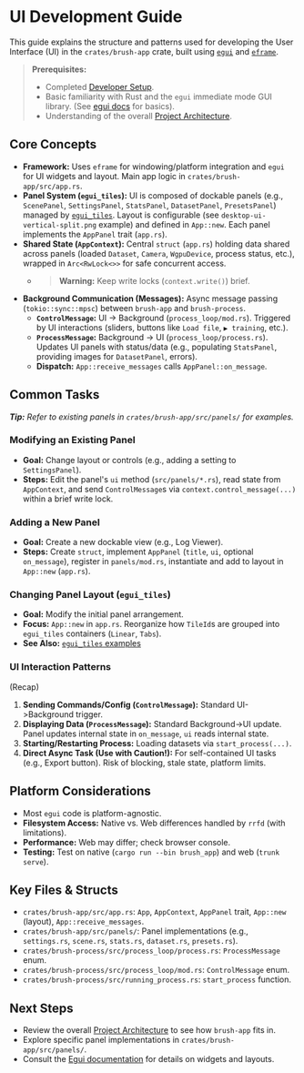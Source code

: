 # UI Development Guide

This guide explains the structure and patterns used for developing the User Interface (UI) in the `crates/brush-app` crate, built using [`egui`](https://github.com/emilk/egui) and [`eframe`](https://github.com/emilk/egui/tree/master/crates/eframe).

> **Prerequisites:**
>
> *   Completed [Developer Setup](./setup.md).
> *   Basic familiarity with Rust and the `egui` immediate mode GUI library. (See [egui docs](https://docs.rs/egui/) for basics).
> *   Understanding of the overall [Project Architecture](./architecture.md).

## Core Concepts

*   **Framework:** Uses `eframe` for windowing/platform integration and `egui` for UI widgets and layout. Main app logic in `crates/brush-app/src/app.rs`.
*   **Panel System (`egui_tiles`):** UI is composed of dockable panels (e.g., `ScenePanel`, `SettingsPanel`, `StatsPanel`, `DatasetPanel`, `PresetsPanel`) managed by [`egui_tiles`](https://github.com/emilk/egui_tiles). Layout is configurable (see `desktop-ui-vertical-split.png` example) and defined in `App::new`. Each panel implements the `AppPanel` trait (`app.rs`).
*   **Shared State (`AppContext`):** Central `struct` (`app.rs`) holding data shared across panels (loaded `Dataset`, `Camera`, `WgpuDevice`, process status, etc.), wrapped in `Arc<RwLock<>>` for safe concurrent access.
    *   > **Warning:** Keep write locks (`context.write()`) brief.
*   **Background Communication (Messages):** Async message passing (`tokio::sync::mpsc`) between `brush-app` and `brush-process`.
    *   **`ControlMessage`:** UI -> Background (`process_loop/mod.rs`). Triggered by UI interactions (sliders, buttons like `Load file`, `▶ training`, etc.).
    *   **`ProcessMessage`:** Background -> UI (`process_loop/process.rs`). Updates UI panels with status/data (e.g., populating `StatsPanel`, providing images for `DatasetPanel`, errors).
    *   **Dispatch:** `App::receive_messages` calls `AppPanel::on_message`.

## Common Tasks

_**Tip:** Refer to existing panels in `crates/brush-app/src/panels/` for examples._

### Modifying an Existing Panel

*   **Goal:** Change layout or controls (e.g., adding a setting to `SettingsPanel`).
*   **Steps:** Edit the panel's `ui` method (`src/panels/*.rs`), read state from `AppContext`, and send `ControlMessage`s via `context.control_message(...)` within a brief write lock.

### Adding a New Panel

*   **Goal:** Create a new dockable view (e.g., Log Viewer).
*   **Steps:** Create `struct`, implement `AppPanel` (`title`, `ui`, optional `on_message`), register in `panels/mod.rs`, instantiate and add to layout in `App::new` (`app.rs`).

### Changing Panel Layout (`egui_tiles`)

*   **Goal:** Modify the initial panel arrangement.
*   **Focus:** `App::new` in `app.rs`. Reorganize how `TileId`s are grouped into `egui_tiles` containers (`Linear`, `Tabs`).
*   **See Also:** [`egui_tiles` examples](https://github.com/emilk/egui_tiles/blob/master/examples/)

### UI Interaction Patterns

(Recap)

1.  **Sending Commands/Config (`ControlMessage`):** Standard UI->Background trigger.
2.  **Displaying Data (`ProcessMessage`):** Standard Background->UI update. Panel updates internal state in `on_message`, `ui` reads internal state.
3.  **Starting/Restarting Process:** Loading datasets via `start_process(...)`.
4.  **Direct Async Task (Use with Caution!):** For self-contained UI tasks (e.g., Export button). Risk of blocking, stale state, platform limits. <!-- TODO: Verify export task works reliably on web/android -->

## Platform Considerations

*   Most `egui` code is platform-agnostic.
*   **Filesystem Access:** Native vs. Web differences handled by `rrfd` (with limitations).
*   **Performance:** Web may differ; check browser console.
*   **Testing:** Test on native (`cargo run --bin brush_app`) and web (`trunk serve`).

## Key Files & Structs

*   `crates/brush-app/src/app.rs`: `App`, `AppContext`, `AppPanel` trait, `App::new` (layout), `App::receive_messages`.
*   `crates/brush-app/src/panels/`: Panel implementations (e.g., `settings.rs`, `scene.rs`, `stats.rs`, `dataset.rs`, `presets.rs`).
*   `crates/brush-process/src/process_loop/process.rs`: `ProcessMessage` enum.
*   `crates/brush-process/src/process_loop/mod.rs`: `ControlMessage` enum.
*   `crates/brush-process/src/running_process.rs`: `start_process` function.

## Next Steps

*   Review the overall [Project Architecture](./architecture.md) to see how `brush-app` fits in.
*   Explore specific panel implementations in `crates/brush-app/src/panels/`.
*   Consult the [Egui documentation](https://docs.rs/egui/) for details on widgets and layouts. 